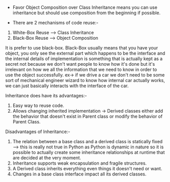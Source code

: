 - Favor Object Composition over Class Inheritance means you can use inheritance but should use composition from the beginning if possible.

- There are 2 mechanisms of code reuse:-

1. White-Box Reuse --> Class Inheritance
2. Black-Box Reuse --> Object Composition

It is prefer to use black-box. Black-Box usually means that you have your object, you only see the external part which happens to be the interface and the internal details of implementation is
something that is actually kept as a secret not because we don't want people to know how it's done but it's irrelevant on how we all the information that we need to know in order to use the
object successfully.
ex-> if we drive a car we don't need to be some sort of mechanical engineer wizard to know how internal car actually works, we can just basically interacts with the interface of the car.


Inheritance does have its advantages:-

1. Easy way to reuse code.
2. Allows changing inherited implementation -> Derived classes either add the behavior that doesn't exist in Parent class or modify the behavior of Parent Class.


Disadvantages of Inheritance:-

1. The relation between a base class and a derived class is statically fixed  --> this is really not true in Python as Python is dynamic in nature so it is possible to actually create some
inheritance relationships at runtime that are decided at the very moment.
2. Inheritance supports weak encapsulation and fragile structures.
3. A Derived class inherits everything even things it doesn't need or want.
4. Changes in a base class interface impact all its derived classes.




